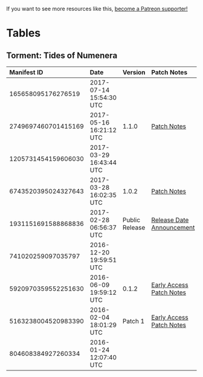 <!-- TITLE: Steam Depot Manifest Tables -->

If you want to see more resources like this, [become a Patreon supporter!](https://www.patreon.com/fireundubh) 

# Tables
## Torment: Tides of Numenera

Manifest ID | Date | Version | Patch Notes
:--- | :--- | :--- | :---
165658095176276519 | 2017-07-14 15:54:30 UTC | |
2749697460701415169 | 2017-05-16 16:21:12 UTC | 1.1.0 | [Patch Notes](https://steamcommunity.com/app/272270/discussions/0/1333474229086291586/)
1205731454159606030 | 2017-03-29 16:43:44 UTC | | 
6743520395024327643 | 2017-03-28 16:02:35 UTC | 1.0.2 | [Patch Notes](https://steamcommunity.com/gid/103582791441221464/announcements/detail/616271552114468967)
1931151691588868836 | 2017-02-28 06:56:37 UTC | Public Release | [Release Date Announcement](https://steamcommunity.com/gid/103582791441221464/announcements/detail/653417453752180573)
741020259097035797 | 2016-12-20 19:59:51 UTC |  |
5920970359552251630 | 2016-06-09 19:59:12 UTC | 0.1.2 | [Early Access Patch Notes](https://steamcommunity.com/gid/103582791441221464/announcements/detail/916860825825059443)
5163238004520983390 | 2016-02-04 18:01:29 UTC | Patch 1 | [Early Access Patch Notes](https://steamcommunity.com/gid/103582791441221464/announcements/detail/940493306352391994)
804608384927260334 | 2016-01-24 12:07:40 UTC |  |